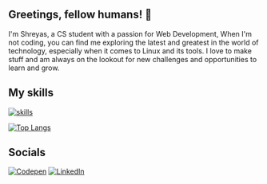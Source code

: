 

## Greetings, fellow humans! 🤖
I'm Shreyas, a CS student with a passion for Web Development, 
When I'm not coding, you can find me exploring the latest and greatest in the world of technology, especially when it comes to Linux and its tools. I love to make stuff and am always on the lookout for new challenges and opportunities to learn and grow.


## My skills

[![skills](https://skillicons.dev/icons?i=js,react,tailwind,sass,nodejs,express,html,css,vim&theme=dark)](https://skillicons.dev)


[![Top Langs](https://github-readme-stats-mu-one-91.vercel.app/api/top-langs/?username=shreyasnair02&hide_progress=false&layout=compact&theme=github_dark)](https://github.com/shreyasnair02/)

## Socials

[![Codepen](https://img.shields.io/badge/codepen-white?&style=for-the-badge&logo=codepen&logoColor=black)](https://codepen.io/Nairobi02) [![LinkedIn](https://img.shields.io/badge/-linkedin-white?style=for-the-badge&logo=linkedin&logoColor=blue)](https://www.linkedin.com/in/shreyas-nair-40a818245/)


<!-- ### Hi there 👋 -->

<!--
**shreyasnair02/shreyasnair02** is a ✨ _special_ ✨ repository because its `README.md` (this file) appears on your GitHub profile.

Here are some ideas to get you started:

- 🔭 I’m currently working on ...
- 🌱 I’m currently learning ...
- 👯 I’m looking to collaborate on ...
- 🤔 I’m looking for help with ...
- 💬 Ask me about ...
- 📫 How to reach me: ...
- 😄 Pronouns: ...
- ⚡ Fun fact: ...
-->
